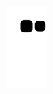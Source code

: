 ![Snake animation](https://github.com/7505504/7505504/blob/output/github-contribution-grid-snake.svg)
